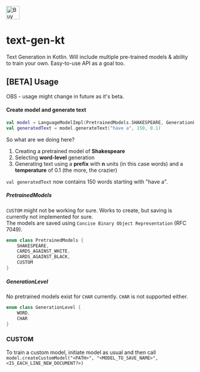 <a href='https://ko-fi.com/O5O819SEH' target='_blank'><img height='36' style='border:0px;height:36px;' src='https://az743702.vo.msecnd.net/cdn/kofi2.png?v=2' border='0' alt='Buy Me a Coffee at ko-fi.com' /></a>

# text-gen-kt
Text Generation in Kotlin. Will include multiple pre-trained models &amp; ability to train your own. Easy-to-use API as a goal too.

## [BETA] Usage
OBS - usage might change in future as it's beta.  

#### Create model and generate text
```kotlin
val model = LanguageModelImpl(PretrainedModels.SHAKESPEARE, GenerationLevel.WORD)
val generatedText = model.generateText("have a", 150, 0.1)
```
So what are we doing here?  
1. Creating a pretrained model of **Shakespeare**
2. Selecting **word-level** generation
3. Generating text using a **prefix** with **n** units (in this case words) and a **temperature** of 0.1 (the more, the crazier) 

`val generatedText` now contains 150 words starting with "have a".

##### PretrainedModels
`CUSTOM` might not be working for sure. Works to create, but saving is currently not implemented for sure.  
The models are saved using `Concise Binary Object Representation` (RFC 7049).
```kotlin
enum class PretrainedModels {
    SHAKESPEARE,
    CARDS_AGAINST_WHITE,
    CARDS_AGAINST_BLACK,
    CUSTOM
}
```
##### GenerationLevel
No pretrained models exist for `CHAR` currently. `CHAR` is not supported either.
```kotlin
enum class GenerationLevel {
    WORD,
    CHAR
}
```
### CUSTOM
To train a custom model, initiate model as usual and then call  
`model.createCustomModel("<PATH>", "<MODEL_TO_SAVE_NAME>", <IS_EACH_LINE_NEW_DOCUMENT?>)`